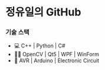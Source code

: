 # 정유일의 GitHub
<h3>기술 스택</h3>

* 💻 C++ | Python | C#
* 👩‍💻 OpenCV | Qt5 | WPF | WinForm
* 🔧 AVR | Arduino | Electronic Circuit

<!--
[![Top Langs](https://github-readme-stats.vercel.app/api/top-langs/?username=yi1397&layout=compact&hide=makefile)](https://github.com/yi1397)
<br/>
-->


<!--
**yi1397/yi1397** is a ✨ _special_ ✨ repository because its `README.md` (this file) appears on your GitHub profile.

Here are some ideas to get you started:

- 🔭 I’m currently working on ...
- 🌱 I’m currently learning ...
- 👯 I’m looking to collaborate on ...
- 🤔 I’m looking for help with ...
- 💬 Ask me about ...
- 📫 How to reach me: ...
- 😄 Pronouns: ...
- ⚡ Fun fact: ...
-->
 
